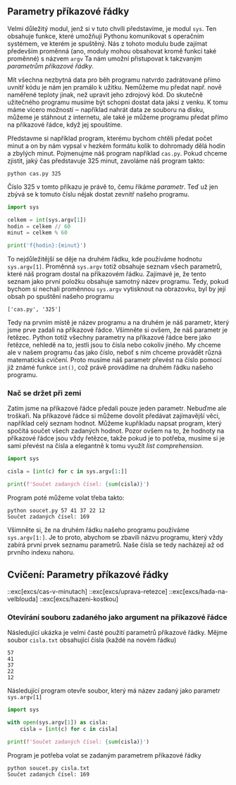 ## Parametry příkazové řádky

Velmi důležitý modul, jenž si v tuto chvíli představíme, je modul `sys`. Ten obsahuje funkce, které umožňují Pythonu komunikovat s operačním systémem, ve kterém je spuštěný. Nás z tohoto modulu bude zajímat především proměnná (ano, moduly mohou obsahovat kromě funkcí také proměnné) s názvem `argv` Ta nám umožní přistupovat k takzvaným _parametrům příkazové řádky_.

Mít všechna nezbytná data pro běh programu natvrdo zadrátované přímo uvnitř kódu je nám jen pramálo k užitku. Nemůžeme mu předat např. nově naměřené teploty jinak, než upravit jeho zdrojový kód. Do skutečně užitečného programu musíme být schopni dostat data jaksi z venku. K tomu máme vícero možností ‒ například nahrát data ze souboru na disku, můžeme je stáhnout z internetu, ale také je můžeme programu předat přímo na příkazové řádce, když jej spouštíme.

Představme si například program, kterému bychom chtěli předat počet minut a on by nám vypsal v hezkém formátu kolik to dohromady dělá hodin a zbylých minut. Pojmenujme náš program například `cas.py`. Pokud chceme zjistit, jaký čas představuje 325 minut, zavoláme náš program takto:

```shell
python cas.py 325
```

Číslo 325 v tomto příkazu je právě to, čemu říkáme _parametr_. Teď už jen zbývá se k tomuto číslu nějak dostat zevnitř našeho programu.

```py
import sys

celkem = int(sys.argv[1])
hodin = celkem // 60
minut = celkem % 60

print('f{hodin}:{minut}')
```

To nejdůležitější se děje na druhém řádku, kde používáme hodnotu `sys.argv[1]`. Proměnná `sys.argv` totiž obsahuje seznam všech parametrů, které náš program dostal na příkazovém řádku. Zajímavé je, že tento seznam jako první položku obsahuje samotný název programu. Tedy, pokud bychom si nechali proměnnou `sys.argv` vytisknout na obrazovku, byl by její obsah po spuštění našeho programu

```
['cas.py', '325']
```

Tedy na prvním místě je název programu a na druhém je náš parametr, který jsme prve zadali na příkazové řádce. Všimněte si ovšem, že náš parametr je řetězec. Python totiž všechny parametry na příkazové řádce bere jako řetězce, nehledě na to, jestli jsou to čísla nebo cokoliv jiného. My chceme ale v našem programu čas jako číslo, neboť s ním chceme provádět různá matematická cvičení. Proto musíme náš parametr převést na číslo pomocí již známé funkce `int()`, což právě provádíme na druhém řádku našeho programu.


### Nač se držet při zemi

Zatím jsme na příkazové řádce předali pouze jeden parametr. Nebuďme ale troškaři. Na příkazové řádce si můžeme dovolit předávat zajímavější věci, například celý seznam hodnot. Můžeme kupříkladu napsat program, který spočítá součet všech zadaných hodnot. Pozor ovšem na to, že hodnoty na příkazové řádce jsou vždy řetězce, takže pokud je to potřeba, musíme si je sami převést na čísla a elegantně k tomu využít _list comprehension_.

```py
import sys

cisla = [int(c) for c in sys.argv[1:]]

print(f'Součet zadaných čísel: {sum(cisla)}')
```

Program poté můžeme volat třeba takto:

```shell
python soucet.py 57 41 37 22 12
Součet zadaných čísel: 169
```

Všimněte si, že na druhém řádku našeho programu používáme `sys.argv[1:]`. Je to proto, abychom se zbavili názvu programu, který vždy zabírá první prvek seznamu parametrů. Naše čísla se tedy nacházejí až od prvního indexu nahoru.


## Cvičení: Parametry příkazové řádky
::exc[excs/cas-v-minutach]
::exc[excs/uprava-retezce]
::exc[excs/hada-na-velblouda]
::exc[excs/hazeni-kostkou]


### Otevírání souboru zadaného jako argument na příkazové řádce

Následující ukázka je velmi časté použití parametrů příkazové řádky. Mějme soubor `cisla.txt` obsahující čísla (každé na novém řádku)

```
57
41
37
22
12
```

Následující program otevře soubor, který má název zadaný jako parametr `sys.argv[1]`

```py
import sys

with open(sys.argv[1]) as cisla:
    cisla = [int(c) for c in cisla]

print(f'Součet zadaných čísel: {sum(cisla)}')
```

Program je potřeba volat se zadaným parametrem příkazové řádky

```
python soucet.py cisla.txt
Součet zadaných čísel: 169
```
